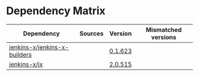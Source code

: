 # Dependency Matrix

Dependency | Sources | Version | Mismatched versions
---------- | ------- | ------- | -------------------
[jenkins-x/jenkins-x-builders](https://github.com/jenkins-x/jenkins-x-builders) |  | [0.1.623]() | 
[jenkins-x/jx](https://github.com/jenkins-x/jx) |  | [2.0.515](https://github.com/jenkins-x/jx/releases/tag/v2.0.515) | 

